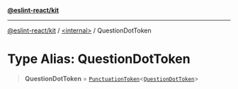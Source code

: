 [**@eslint-react/kit**](../../README.md)

***

[@eslint-react/kit](../../README.md) / [\<internal\>](../README.md) / QuestionDotToken

# Type Alias: QuestionDotToken

> **QuestionDotToken** = [`PunctuationToken`](../interfaces/PunctuationToken.md)\<[`QuestionDotToken`](../enumerations/SyntaxKind.md#questiondottoken)\>
